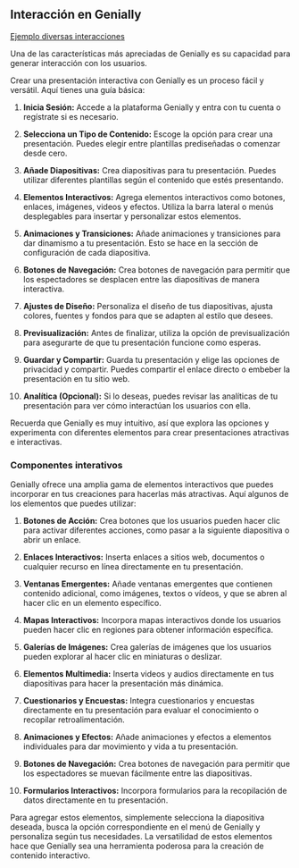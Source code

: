 ## Interacción en Genially

[Ejemplo diversas interacciones](https://view.genial.ly/5c897761e1906b76bf4ac9cc/interactive-content-marte)


Una de las características más apreciadas de Genially es su capacidad para generar interacción con los usuarios.

Crear una presentación interactiva con Genially es un proceso fácil y versátil. Aquí tienes una guía básica:

1. **Inicia Sesión:** Accede a la plataforma Genially y entra con tu cuenta o regístrate si es necesario.

2. **Selecciona un Tipo de Contenido:** Escoge la opción para crear una presentación. Puedes elegir entre plantillas prediseñadas o comenzar desde cero.

3. **Añade Diapositivas:** Crea diapositivas para tu presentación. Puedes utilizar diferentes plantillas según el contenido que estés presentando.

4. **Elementos Interactivos:** Agrega elementos interactivos como botones, enlaces, imágenes, videos y efectos. Utiliza la barra lateral o menús desplegables para insertar y personalizar estos elementos.

5. **Animaciones y Transiciones:** Añade animaciones y transiciones para dar dinamismo a tu presentación. Esto se hace en la sección de configuración de cada diapositiva.

6. **Botones de Navegación:** Crea botones de navegación para permitir que los espectadores se desplacen entre las diapositivas de manera interactiva.

7. **Ajustes de Diseño:** Personaliza el diseño de tus diapositivas, ajusta colores, fuentes y fondos para que se adapten al estilo que desees.

8. **Previsualización:** Antes de finalizar, utiliza la opción de previsualización para asegurarte de que tu presentación funcione como esperas.

9. **Guardar y Compartir:** Guarda tu presentación y elige las opciones de privacidad y compartir. Puedes compartir el enlace directo o embeber la presentación en tu sitio web.

10. **Analítica (Opcional):** Si lo deseas, puedes revisar las analíticas de tu presentación para ver cómo interactúan los usuarios con ella.

Recuerda que Genially es muy intuitivo, así que explora las opciones y experimenta con diferentes elementos para crear presentaciones atractivas e interactivas.

### Componentes interativos

Genially ofrece una amplia gama de elementos interactivos que puedes incorporar en tus creaciones para hacerlas más atractivas. Aquí algunos de los elementos que puedes utilizar:

1. **Botones de Acción:** Crea botones que los usuarios pueden hacer clic para activar diferentes acciones, como pasar a la siguiente diapositiva o abrir un enlace.

2. **Enlaces Interactivos:** Inserta enlaces a sitios web, documentos o cualquier recurso en línea directamente en tu presentación.

3. **Ventanas Emergentes:** Añade ventanas emergentes que contienen contenido adicional, como imágenes, textos o vídeos, y que se abren al hacer clic en un elemento específico.

4. **Mapas Interactivos:** Incorpora mapas interactivos donde los usuarios pueden hacer clic en regiones para obtener información específica.

5. **Galerías de Imágenes:** Crea galerías de imágenes que los usuarios pueden explorar al hacer clic en miniaturas o deslizar.

6. **Elementos Multimedia:** Inserta videos y audios directamente en tus diapositivas para hacer la presentación más dinámica.

7. **Cuestionarios y Encuestas:** Integra cuestionarios y encuestas directamente en tu presentación para evaluar el conocimiento o recopilar retroalimentación.

8. **Animaciones y Efectos:** Añade animaciones y efectos a elementos individuales para dar movimiento y vida a tu presentación.

9. **Botones de Navegación:** Crea botones de navegación para permitir que los espectadores se muevan fácilmente entre las diapositivas.

10. **Formularios Interactivos:** Incorpora formularios para la recopilación de datos directamente en tu presentación.

Para agregar estos elementos, simplemente selecciona la diapositiva deseada, busca la opción correspondiente en el menú de Genially y personaliza según tus necesidades. La versatilidad de estos elementos hace que Genially sea una herramienta poderosa para la creación de contenido interactivo.

